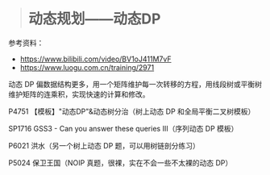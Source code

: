 > # 动态规划——动态DP

参考资料：

* https://www.bilibili.com/video/BV1oJ411M7vF
* https://www.luogu.com.cn/training/2971

动态 DP 偏数据结构更多，用一个矩阵维护每一次转移的方程，用线段树或平衡树维护矩阵的连乘积，实现快速的计算和修改。

P4751 【模板】"动态DP"&动态树分治（树上动态 DP 和全局平衡二叉树模板）

SP1716 GSS3 - Can you answer these queries III（序列动态 DP 模板）

P6021 洪水（另一个树上动态 DP 题，可以用树链剖分练习）

P5024 保卫王国（NOIP 真题，很裸，实在不会一些不太裸的动态 DP）